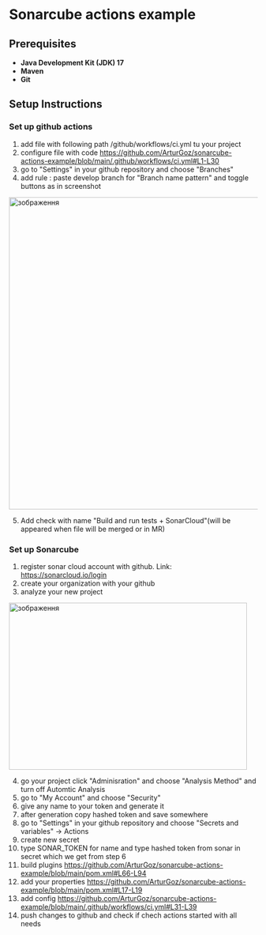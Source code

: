 ﻿# Sonarcube actions example 

## Prerequisites

- **Java Development Kit (JDK) 17**
- **Maven**
- **Git**

## Setup Instructions

### Set up github actions
1. add file with following path /github/workflows/ci.yml tu your project
2. configure file with code https://github.com/ArturGoz/sonarcube-actions-example/blob/main/.github/workflows/ci.yml#L1-L30
3. go to "Settings" in your github repository and choose "Branches"
4. add rule : paste develop branch for "Branch name pattern" and toggle buttons as in screenshot
<img width="1280" height="632" alt="зображення" src="https://github.com/user-attachments/assets/b431ec95-2a00-4bfc-8ee5-7724345d2919" />

5. Add check with name "Build and run tests + SonarCloud"(will be appeared when file will be merged or in MR)

### Set up Sonarcube
1. register sonar cloud account with github. Link: https://sonarcloud.io/login
2. create your organization with your github
3. analyze your new project
<img width="482" height="338" alt="зображення" src="https://github.com/user-attachments/assets/c8cc2879-d372-494d-91e3-829496667eed" />

4. go your project click "Adminisration" and choose "Analysis Method" and turn off Automtic Analysis
5. go to "My Account" and choose "Security" 
6. give any name to your token and generate it
7. after generation copy hashed token and save somewhere
8. go to "Settings" in your github repository and choose "Secrets and variables" -> Actions
9. create new secret
10. type SONAR_TOKEN for name and type hashed token from sonar in secret which we get from step 6
11. build plugins https://github.com/ArturGoz/sonarcube-actions-example/blob/main/pom.xml#L66-L94
12. add your properties https://github.com/ArturGoz/sonarcube-actions-example/blob/main/pom.xml#L17-L19
13. add config https://github.com/ArturGoz/sonarcube-actions-example/blob/main/.github/workflows/ci.yml#L31-L39
14. push changes to github and check if chech actions started with all needs

